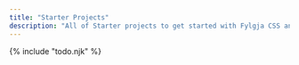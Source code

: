 ```yaml
---
title: "Starter Projects"
description: "All of Starter projects to get started with Fylgja CSS and more."
---
```


{% include "todo.njk" %}
